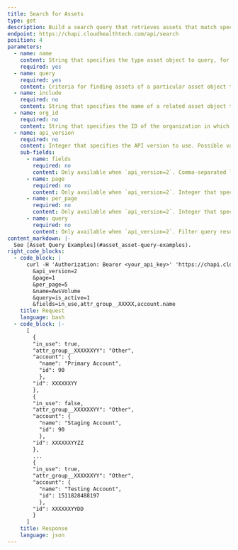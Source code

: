 ```yaml
---
title: Search for Assets
type: get
description: Build a search query that retrieves assets that match specific criteria.
endpoint: https://chapi.cloudhealthtech.com/api/search
position: 4
parameters:
  - name: name
    content: String that specifies the type asset object to query, for example, AWSInstance, AzurePolicyAssignment, or AzurePolicyStates.
    required: yes
  - name: query
    required: yes
    content: Criteria for finding assets of a particular asset object type. Enclose query parameter values in single quotes. Format is `query='[field value]'[operator][value]`. For example, `query=name='MyAccount'+and+is_private=0`. 
  - name: include
    required: no
    content: String that specifies the name of a related asset object to include when returning a response. You cannot use both the `include` parameter and the `fields` parameter in the same GET query.
  - name: org_id
    required: no
    content: String that specifies the ID of the organization in which this query should run. See [How to Get Organization ID](#organization_how-to-get-organization-id). If not specified, this parameter assumes the ID of your default organization.
  - name: api_version
    required: no
    content: Integer that specifies the API version to use. Possible values are `1` (default) and `2`. Version 1 queries only return assets are are active. Version 2 queries return both active and inactive assets.
    sub-fields:
      - name: fields
        required: no
        content: Only available when `api_version=2`. Comma-separated list that specifies the specific fields to return when querying the asset object.
      - name: page
        required: no
        content: Only available when `api_version=2`. Integer that specifies the page to display when results run over multiple pages. Default value is `1`. If this parameter is missing, the query returns all results, even if the `per_page` parameter is specified.
      - name: per_page
        required: no
        content: Only available when `api_version=2`. Integer that specifies the number of assets to return per page. Default value is `100` and maximum value is `1000`.
      - name: query
        required: no
        content: Only available when `api_version=2`. Filter query results based on one or more field values. For example, return only active assets by setting this parameter to `is_active=1`.
content_markdown: |-
  See [Asset Query Examples](#asset_asset-query-examples).
right_code_blocks:
  - code_block: |
      curl -H 'Authorization: Bearer <your_api_key>' 'https://chapi.cloudhealthtech.com/api/search?
        &api_version=2
        &page=1
        &per_page=5
        &name=AwsVolume
        &query=is_active=1
        &fields=in_use,attr_group__XXXXX,account.name
    title: Request
    language: bash
  - code_block: |-
      [
        {
        "in_use": true,
        "attr_group__XXXXXXYY": "Other",
        "account": {
          "name": "Primary Account",
          "id": 90
          },
        "id": XXXXXXYY
        },
        {
        "in_use": false,
        "attr_group__XXXXXXYY": "Other",
        "account": {
          "name": "Staging Account",
          "id": 90
          },
        "id": XXXXXXYYZZ
        },
        ...
        {
        "in_use": true,
        "attr_group__XXXXXXYY": "Other",
        "account": {
          "name": "Testing Account",
          "id": 1511828488197
          },
        "id": XXXXXXYYDD
        }
      ]
    title: Response
    language: json
---
```

